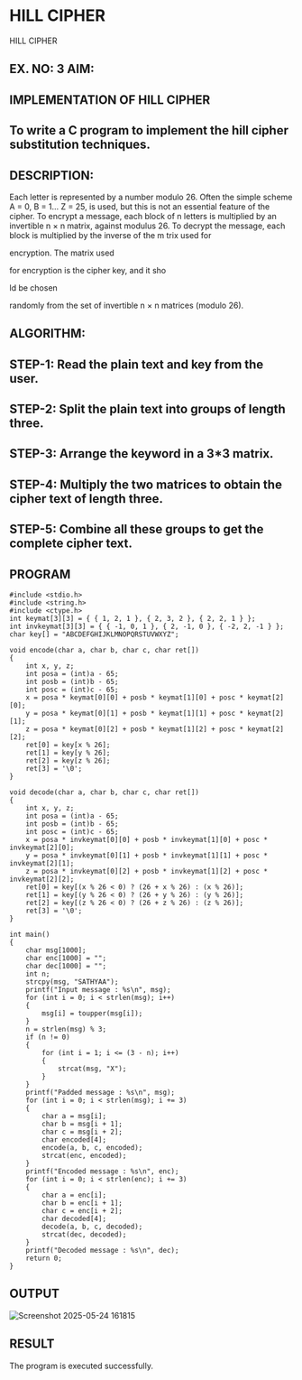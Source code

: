 # HILL CIPHER
HILL CIPHER
## EX. NO: 3 AIM:
 

## IMPLEMENTATION OF HILL CIPHER
 
## To write a C program to implement the hill cipher substitution techniques.

## DESCRIPTION:
 
Each letter is represented by a number modulo 26. Often the simple scheme A = 0, B
= 1... Z = 25, is used, but this is not an essential feature of the cipher. To encrypt a message, each block of n letters is  multiplied by an invertible n × n matrix, against modulus 26. To
decrypt the message, each block is multiplied by the inverse of the m trix used for
 
encryption. The matrix used
 
for encryption is the cipher key, and it sho
 
ld be chosen
 
randomly from the set of invertible n × n matrices (modulo 26).


## ALGORITHM:

## STEP-1: Read the plain text and key from the user. 
## STEP-2: Split the plain text into groups of length three. 
## STEP-3: Arrange the keyword in a 3*3 matrix.
## STEP-4: Multiply the two matrices to obtain the cipher text of length three.
## STEP-5: Combine all these groups to get the complete cipher text.

## PROGRAM 
```
#include <stdio.h>  
#include <string.h>  
#include <ctype.h> 
int keymat[3][3] = { { 1, 2, 1 }, { 2, 3, 2 }, { 2, 2, 1 } };  
int invkeymat[3][3] = { { -1, 0, 1 }, { 2, -1, 0 }, { -2, 2, -1 } };  
char key[] = "ABCDEFGHIJKLMNOPQRSTUVWXYZ";

void encode(char a, char b, char c, char ret[])  
{
    int x, y, z;  
    int posa = (int)a - 65;  
    int posb = (int)b - 65;  
    int posc = (int)c - 65; 
    x = posa * keymat[0][0] + posb * keymat[1][0] + posc * keymat[2][0]; 
    y = posa * keymat[0][1] + posb * keymat[1][1] + posc * keymat[2][1]; 
    z = posa * keymat[0][2] + posb * keymat[1][2] + posc * keymat[2][2]; 
    ret[0] = key[x % 26]; 
    ret[1] = key[y % 26]; 
    ret[2] = key[z % 26]; 
    ret[3] = '\0';
}

void decode(char a, char b, char c, char ret[])  
{  
    int x, y, z;  
    int posa = (int)a - 65;  
    int posb = (int)b - 65;  
    int posc = (int)c - 65; 
    x = posa * invkeymat[0][0] + posb * invkeymat[1][0] + posc * invkeymat[2][0]; 
    y = posa * invkeymat[0][1] + posb * invkeymat[1][1] + posc * invkeymat[2][1]; 
    z = posa * invkeymat[0][2] + posb * invkeymat[1][2] + posc * invkeymat[2][2]; 
    ret[0] = key[(x % 26 < 0) ? (26 + x % 26) : (x % 26)]; 
    ret[1] = key[(y % 26 < 0) ? (26 + y % 26) : (y % 26)]; 
    ret[2] = key[(z % 26 < 0) ? (26 + z % 26) : (z % 26)]; 
    ret[3] = '\0'; 
}

int main()  
{  
    char msg[1000];  
    char enc[1000] = "";  
    char dec[1000] = "";  
    int n; 
    strcpy(msg, "SATHYAA"); 
    printf("Input message : %s\n", msg); 
    for (int i = 0; i < strlen(msg); i++)  
    {
        msg[i] = toupper(msg[i]); 
    } 
    n = strlen(msg) % 3; 
    if (n != 0)  
    {
        for (int i = 1; i <= (3 - n); i++)  
        {
            strcat(msg, "X");
        } 
    } 
    printf("Padded message : %s\n", msg);
    for (int i = 0; i < strlen(msg); i += 3)  
    {
        char a = msg[i]; 
        char b = msg[i + 1]; 
        char c = msg[i + 2]; 
        char encoded[4]; 
        encode(a, b, c, encoded); 
        strcat(enc, encoded); 
    }
    printf("Encoded message : %s\n", enc); 
    for (int i = 0; i < strlen(enc); i += 3)
    {
        char a = enc[i]; 
        char b = enc[i + 1]; 
        char c = enc[i + 2]; 
        char decoded[4]; 
        decode(a, b, c, decoded); 
        strcat(dec, decoded);
    }
    printf("Decoded message : %s\n", dec); 
    return 0;
}
```
## OUTPUT
![Screenshot 2025-05-24 161815](https://github.com/user-attachments/assets/9bdd81ea-bf9f-4aed-bd09-06f1ab119d82)


## RESULT
The program is executed successfully.
